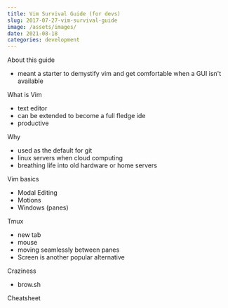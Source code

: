 ```yaml
---
title: Vim Survival Guide (for devs)
slug: 2017-07-27-vim-survival-guide
image: /assets/images/
date: 2021-08-18
categories: development
---
```


About this guide
 - meant a starter to demystify vim and get comfortable when a GUI isn't available

What is Vim
 - text editor
 - can be extended to become a full fledge ide
 - productive 

Why
 - used as the default for git 
 - linux servers when cloud computing
 - breathing life into old hardware or home servers

Vim basics
 - Modal Editing
 - Motions
 - Windows (panes)

Tmux 
 - new tab
 - mouse
 - moving seamlessly between panes
 - Screen is another popular alternative
 
Craziness
 - brow.sh

Cheatsheet